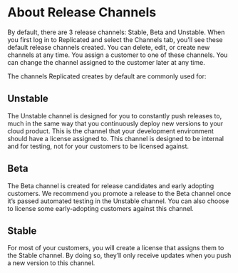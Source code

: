 
# About Release Channels

By default, there are 3 release channels: Stable, Beta and Unstable. When you first log in to Replicated and select the Channels tab, you’ll see these default release channels created.
You can delete, edit, or create new channels at any time.
You assign a customer to one of these channels. You can change the channel assigned to the customer later at any time.

The channels Replicated creates by default are commonly used for:

## Unstable
The Unstable channel is designed for you to constantly push releases to, much in the same way that you continuously deploy new versions to your cloud product.
This is the channel that your development environment should have a license assigned to.
This channel is designed to be internal and for testing, not for your customers to be licensed against.

## Beta
The Beta channel is created for release candidates and early adopting customers.
We recommend you promote a release to the Beta channel once it’s passed automated testing in the Unstable channel.
You can also choose to license some early-adopting customers against this channel.

## Stable
For most of your customers, you will create a license that assigns them to the Stable channel.
By doing so, they’ll only receive updates when you push a new version to this channel.
